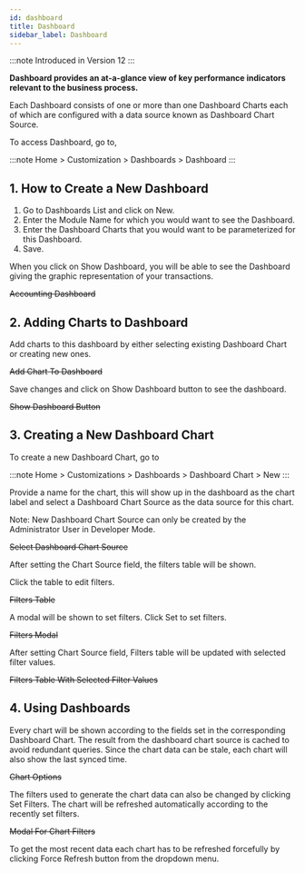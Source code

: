 ```yaml
---
id: dashboard
title: Dashboard
sidebar_label: Dashboard
---
```


:::note
Introduced in Version 12
:::

**Dashboard provides an at-a-glance view of key performance indicators relevant to the business process.**

Each Dashboard consists of one or more than one Dashboard Charts each of which are configured with a data source known as Dashboard Chart Source.

To access Dashboard, go to,

:::note
Home > Customization > Dashboards > Dashboard
:::

## 1. How to Create a New Dashboard

1. Go to Dashboards List and click on New.
1. Enter the Module Name for which you would want to see the Dashboard.
1. Enter the Dashboard Charts that you would want to be parameterized for this Dashboard.
1. Save.

When you click on Show Dashboard, you will be able to see the Dashboard giving the graphic representation of your transactions.

~~Accounting Dashboard~~

## 2. Adding Charts to Dashboard

Add charts to this dashboard by either selecting existing Dashboard Chart or creating new ones.

~~Add Chart To Dashboard~~

Save changes and click on Show Dashboard button to see the dashboard.

~~Show Dashboard Button~~

## 3. Creating a New Dashboard Chart

To create a new Dashboard Chart, go to

:::note
Home > Customizations > Dashboards > Dashboard Chart > New
:::

Provide a name for the chart, this will show up in the dashboard as the chart label and select a Dashboard Chart Source as the data source for this chart.

Note: New Dashboard Chart Source can only be created by the Administrator User in Developer Mode.

~~Select Dashboard Chart Source~~

After setting the Chart Source field, the filters table will be shown.

Click the table to edit filters.

~~Filters Table~~

A modal will be shown to set filters. Click Set to set filters.

~~Filters Modal~~

After setting Chart Source field, Filters table will be updated with selected filter values.

~~Filters Table With Selected Filter Values~~

## 4. Using Dashboards

Every chart will be shown according to the fields set in the corresponding Dashboard Chart. The result from the dashboard chart source is cached to avoid redundant queries. Since the chart data can be stale, each chart will also show the last synced time.

~~Chart Options~~

The filters used to generate the chart data can also be changed by clicking Set Filters. The chart will be refreshed automatically according to the recently set filters.

~~Modal For Chart Filters~~

To get the most recent data each chart has to be refreshed forcefully by clicking Force Refresh button from the dropdown menu.
